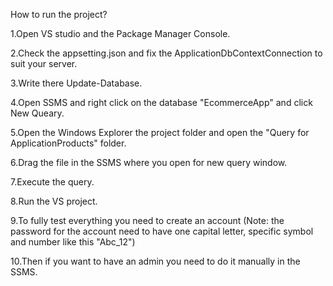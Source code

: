 How to run the project?


1.Open VS studio and the Package Manager Console.

2.Check the appsetting.json and fix the ApplicationDbContextConnection to suit your server.

3.Write there Update-Database.

4.Open SSMS and right click on the database "EcommerceApp" and click New Queary.

5.Open the Windows Explorer the project folder and open the "Query for ApplicationProducts" folder.

6.Drag the file in the SSMS where you open for new query window.

7.Execute the query.

8.Run the VS project.

9.To fully test everything you need to create an account (Note: the password for the account need to have one capital letter, specific symbol and number like this "Abc_12")

10.Then if you want to have an admin you need to do it manually in the SSMS.
